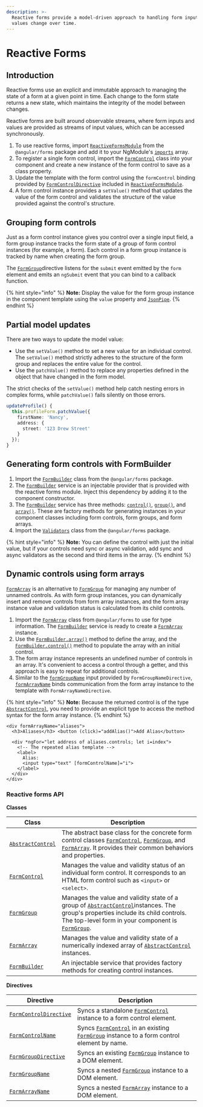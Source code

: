 ```yaml
---
description: >-
  Reactive forms provide a model-driven approach to handling form inputs whose
  values change over time.
---
```


# Reactive Forms

## Introduction  <a href="#introduction-to-reactive-forms" id="introduction-to-reactive-forms"></a>

Reactive forms use an explicit and immutable approach to managing the state of a form at a given point in time. Each change to the form state returns a new state, which maintains the integrity of the model between changes.

Reactive forms are built around observable streams, where form inputs and values are provided as streams of input values, which can be accessed synchronously.

1. To use reactive forms, import [`ReactiveFormsModule`](https://angular.io/api/forms/ReactiveFormsModule) from the `@angular/forms` package and add it to your NgModule's [`imports`](https://angular.io/api/core/NgModule#imports) array.
2. To register a single form control, import the [`FormControl`](https://angular.io/api/forms/FormControl) class into your component and create a new instance of the form control to save as a class property.
3. Update the template with the form control using the `formControl` binding provided by [`FormControlDirective`](https://angular.io/api/forms/FormControlDirective) included in [`ReactiveFormsModule`](https://angular.io/api/forms/ReactiveFormsModule).
4. A form control instance provides a `setValue()` method that updates the value of the form control and validates the structure of the value provided against the control's structure.&#x20;

## Grouping form controls  <a href="#grouping-form-controls" id="grouping-form-controls"></a>

Just as a form control instance gives you control over a single input field, a form group instance tracks the form state of a group of form control instances (for example, a form). Each control in a form group instance is tracked by name when creating the form group.

The [`FormGroup`](https://angular.io/api/forms/FormGroup)directive listens for the `submit` event emitted by the `form` element and emits an `ngSubmit` event that you can bind to a callback function.

{% hint style="info" %}
**Note:** Display the value for the form group instance in the component template using the `value` property and [`JsonPipe`](https://angular.io/api/common/JsonPipe).
{% endhint %}

## Partial model updates  <a href="#partial-model-updates" id="partial-model-updates"></a>

There are two ways to update the model value:

* Use the `setValue()` method to set a new value for an individual control. The `setValue()` method strictly adheres to the structure of the form group and replaces the entire value for the control.
* Use the `patchValue()` method to replace any properties defined in the object that have changed in the form model.

The strict checks of the `setValue()` method help catch nesting errors in complex forms, while `patchValue()` fails silently on those errors.

```typescript
updateProfile() {
  this.profileForm.patchValue({
    firstName: 'Nancy',
    address: {
      street: '123 Drew Street'
    }
  });
}
```

## Generating form controls with FormBuilder  <a href="#generating-form-controls-with-formbuilder" id="generating-form-controls-with-formbuilder"></a>

1. Import the [`FormBuilder`](https://angular.io/api/forms/FormBuilder) class from the `@angular/forms` package.
2. The [`FormBuilder`](https://angular.io/api/forms/FormBuilder) service is an injectable provider that is provided with the reactive forms module. Inject this dependency by adding it to the component constructor.
3. The [`FormBuilder`](https://angular.io/api/forms/FormBuilder) service has three methods: [`control()`](https://angular.io/api/forms/FormBuilder#control), [`group()`](https://angular.io/api/forms/FormBuilder#group), and [`array()`](https://angular.io/api/forms/FormBuilder#array). These are factory methods for generating instances in your component classes including form controls, form groups, and form arrays.
4. Import the [`Validators`](https://angular.io/api/forms/Validators) class from the `@angular/forms` package.

{% hint style="info" %}
**Note:** You can define the control with just the initial value, but if your controls need sync or async validation, add sync and async validators as the second and third items in the array.
{% endhint %}

## Dynamic controls using form arrays  <a href="#dynamic-controls-using-form-arrays" id="dynamic-controls-using-form-arrays"></a>

[`FormArray`](https://angular.io/api/forms/FormArray) is an alternative to [`FormGroup`](https://angular.io/api/forms/FormGroup) for managing any number of unnamed controls. As with form group instances, you can dynamically insert and remove controls from form array instances, and the form array instance value and validation status is calculated from its child controls.

1. Import the [`FormArray`](https://angular.io/api/forms/FormArray) class from `@angular/forms` to use for type information. The [`FormBuilder`](https://angular.io/api/forms/FormBuilder) service is ready to create a [`FormArray`](https://angular.io/api/forms/FormArray) instance.
2. Use the [`FormBuilder.array()`](https://angular.io/api/forms/FormBuilder#array) method to define the array, and the [`FormBuilder.control()`](https://angular.io/api/forms/FormBuilder#control) method to populate the array with an initial control.
3. The form array instance represents an undefined number of controls in an array. It's convenient to access a control through a getter, and this approach is easy to repeat for additional controls.
4. Similar to the [`formGroupName`](https://angular.io/api/forms/FormGroupName) input provided by `FormGroupNameDirective`, [`formArrayName`](https://angular.io/api/forms/FormArrayName) binds communication from the form array instance to the template with `FormArrayNameDirective`.

{% hint style="info" %}
**Note:** Because the returned control is of the type [`AbstractControl`](https://angular.io/api/forms/AbstractControl), you need to provide an explicit type to access the method syntax for the form array instance.
{% endhint %}

```markup
<div formArrayName="aliases">
  <h3>Aliases</h3> <button (click)="addAlias()">Add Alias</button>

  <div *ngFor="let address of aliases.controls; let i=index">
    <!-- The repeated alias template -->
    <label>
      Alias:
      <input type="text" [formControlName]="i">
    </label>
  </div>
</div>
```

### Reactive forms API  <a href="#reactive-forms-api" id="reactive-forms-api"></a>

**Classes**

| Class                                                             | Description                                                                                                                                                                                                                                                                                   |
| ----------------------------------------------------------------- | --------------------------------------------------------------------------------------------------------------------------------------------------------------------------------------------------------------------------------------------------------------------------------------------- |
| [`AbstractControl`](https://angular.io/api/forms/AbstractControl) | The abstract base class for the concrete form control classes [`FormControl`](https://angular.io/api/forms/FormControl), [`FormGroup`](https://angular.io/api/forms/FormGroup), and [`FormArray`](https://angular.io/api/forms/FormArray). It provides their common behaviors and properties. |
| [`FormControl`](https://angular.io/api/forms/FormControl)         | Manages the value and validity status of an individual form control. It corresponds to an HTML form control such as `<input>` or `<select>`.                                                                                                                                                  |
| [`FormGroup`](https://angular.io/api/forms/FormGroup)             | Manages the value and validity state of a group of [`AbstractControl`](https://angular.io/api/forms/AbstractControl)instances. The group's properties include its child controls. The top-level form in your component is [`FormGroup`](https://angular.io/api/forms/FormGroup).              |
| [`FormArray`](https://angular.io/api/forms/FormArray)             | Manages the value and validity state of a numerically indexed array of [`AbstractControl`](https://angular.io/api/forms/AbstractControl) instances.                                                                                                                                           |
| [`FormBuilder`](https://angular.io/api/forms/FormBuilder)         | An injectable service that provides factory methods for creating control instances.                                                                                                                                                                                                           |

**Directives**

| Directive                                                                   | Description                                                                                                                                                                      |
| --------------------------------------------------------------------------- | -------------------------------------------------------------------------------------------------------------------------------------------------------------------------------- |
| [`FormControlDirective`](https://angular.io/api/forms/FormControlDirective) | Syncs a standalone [`FormControl`](https://angular.io/api/forms/FormControl) instance to a form control element.                                                                 |
| [`FormControlName`](https://angular.io/api/forms/FormControlName)           | Syncs [`FormControl`](https://angular.io/api/forms/FormControl) in an existing [`FormGroup`](https://angular.io/api/forms/FormGroup) instance to a form control element by name. |
| [`FormGroupDirective`](https://angular.io/api/forms/FormGroupDirective)     | Syncs an existing [`FormGroup`](https://angular.io/api/forms/FormGroup) instance to a DOM element.                                                                               |
| [`FormGroupName`](https://angular.io/api/forms/FormGroupName)               | Syncs a nested [`FormGroup`](https://angular.io/api/forms/FormGroup) instance to a DOM element.                                                                                  |
| [`FormArrayName`](https://angular.io/api/forms/FormArrayName)               | Syncs a nested [`FormArray`](https://angular.io/api/forms/FormArray) instance to a DOM element.                                                                                  |
